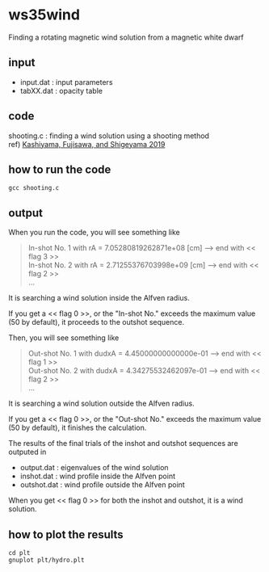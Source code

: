 # ws35wind 
Finding a rotating magnetic wind solution from a magnetic white dwarf

## input
- input.dat : input parameters <br>
- tabXX.dat : opacity table 

## code
shooting.c : finding a wind solution using a shooting method <br>
ref) [Kashiyama, Fujisawa, and Shigeyama 2019](https://iopscience.iop.org/article/10.3847/1538-4357/ab4e97)

## how to run the code
`gcc shooting.c` 

## output
When you run the code, you will see something like <br>
> In-shot No. 1 with rA = 7.05280819262871e+08 [cm] --> end with << flag 3 >> <br>
> In-shot No. 2 with rA = 2.71255376703998e+09 [cm] --> end with << flag 2 >> <br>
> ...

It is searching a wind solution inside the Alfven radius. 

If you get a << flag 0 >>, or the "In-shot No." exceeds the maximum value (50 by default), it proceeds to the outshot sequence.

Then, you will see something like <br>
> Out-shot No. 1 with dudxA = 4.45000000000000e-01 --> end with << flag 1 >> <br>
> Out-shot No. 2 with dudxA = 4.34275532462097e-01 --> end with << flag 2 >> <br>
> ...

It is searching a wind solution outside the Alfven radius. 

If you get a << flag 0 >>, or the "Out-shot No." exceeds the maximum value (50 by default), it finishes the calculation.

The results of the final trials of the inshot and outshot sequences are outputed in 

- output.dat : eigenvalues of the wind solution  
- inshot.dat : wind profile inside the Alfven point
- outshot.dat : wind profile outside the Alfven point

When you get << flag 0 >> for both the inshot and outshot, it is a wind solution. 


## how to plot the results
`cd plt` <br>
`gnuplot plt/hydro.plt`

